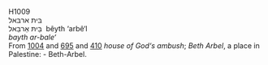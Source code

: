 <body>
  <p>H1009<br>  בּית ארבּאל  <br> בֵּיתּ אַרבֵּאל  ‎  bêyth ‘arbê‘l  <br><i>bayth</i> <i>ar-bale‘ </i><br>From <a href="h1004.htm">1004</a> and <a href="h0695.htm">695</a> and <a href="h0410.htm">410</a>  <i>house</i> <i>of</i> <i>God‘s</i> <i>ambush</i>; <i>Beth</i> <i>Arbel</i>, a place in Palestine: - Beth-Arbel.<br></p>
 </body>